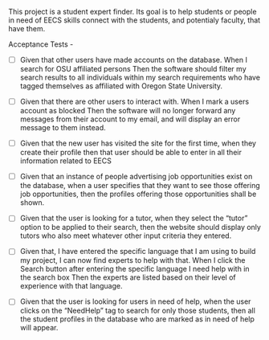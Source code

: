 This project is a student expert finder. Its goal is to help students or people in need of EECS skills connect with the students, and potentialy faculty, that have them.

Acceptance Tests -

- [ ] Given that other users have made accounts on the database. When I search for OSU affiliated persons Then the software should filter my search results to all individuals within my search requirements who have tagged themselves as affiliated with Oregon State University.

- [ ] Given that there are other users to interact with. When I mark a users account as blocked Then the software will no longer forward any messages from their account to my email, and will display an error message to them instead.

- [ ] Given that the new user has visited the site for the first time, when they create their profile then that user should be able to enter in all their information related to EECS

- [ ] Given that an instance of people advertising job opportunities exist on the database, when a user specifies that they want to see those offering job opportunities, then the profiles offering those opportunities shall be shown.

- [ ] Given that the user is looking for a tutor, when they select the “tutor” option to be applied to their search, then the website should display only tutors who also meet whatever other input criteria they entered.

- [ ] Given that, I have entered the specific language that I am using to build my project, I can now find experts to help with that. When I click the Search button after entering the specific language I need help with in the search box Then the experts are listed based on their level of experience with that language.

- [ ] Given that the user is looking for users in need of help, when the user clicks on the “NeedHelp” tag to search for only those students, then all the student profiles in the database who are marked as in need of help will appear.

